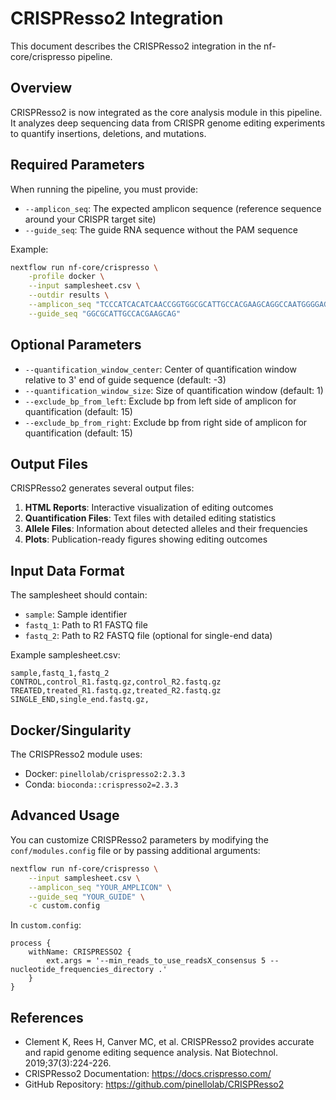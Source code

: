 # CRISPResso2 Integration

This document describes the CRISPResso2 integration in the nf-core/crispresso pipeline.

## Overview

CRISPResso2 is now integrated as the core analysis module in this pipeline. It analyzes deep sequencing data from CRISPR genome editing experiments to quantify insertions, deletions, and mutations.

## Required Parameters

When running the pipeline, you must provide:

- `--amplicon_seq`: The expected amplicon sequence (reference sequence around your CRISPR target site)
- `--guide_seq`: The guide RNA sequence without the PAM sequence

Example:

```bash
nextflow run nf-core/crispresso \
    -profile docker \
    --input samplesheet.csv \
    --outdir results \
    --amplicon_seq "TCCCATCACATCAACCGGTGGCGCATTGCCACGAAGCAGGCCAATGGGGAGGACATCGATGTCACCTCCAATGACTAGGGTGGGCAACCGGTTGTAACGAAGGTGTGAAGCTGAGCTG" \
    --guide_seq "GGCGCATTGCCACGAAGCAG"
```

## Optional Parameters

- `--quantification_window_center`: Center of quantification window relative to 3' end of guide sequence (default: -3)
- `--quantification_window_size`: Size of quantification window (default: 1)
- `--exclude_bp_from_left`: Exclude bp from left side of amplicon for quantification (default: 15)
- `--exclude_bp_from_right`: Exclude bp from right side of amplicon for quantification (default: 15)

## Output Files

CRISPResso2 generates several output files:

1. **HTML Reports**: Interactive visualization of editing outcomes
2. **Quantification Files**: Text files with detailed editing statistics
3. **Allele Files**: Information about detected alleles and their frequencies
4. **Plots**: Publication-ready figures showing editing outcomes

## Input Data Format

The samplesheet should contain:

- `sample`: Sample identifier
- `fastq_1`: Path to R1 FASTQ file
- `fastq_2`: Path to R2 FASTQ file (optional for single-end data)

Example samplesheet.csv:

```
sample,fastq_1,fastq_2
CONTROL,control_R1.fastq.gz,control_R2.fastq.gz
TREATED,treated_R1.fastq.gz,treated_R2.fastq.gz
SINGLE_END,single_end.fastq.gz,
```

## Docker/Singularity

The CRISPResso2 module uses:

- Docker: `pinellolab/crispresso2:2.3.3`
- Conda: `bioconda::crispresso2=2.3.3`

## Advanced Usage

You can customize CRISPResso2 parameters by modifying the `conf/modules.config` file or by passing additional arguments:

```bash
nextflow run nf-core/crispresso \
    --input samplesheet.csv \
    --amplicon_seq "YOUR_AMPLICON" \
    --guide_seq "YOUR_GUIDE" \
    -c custom.config
```

In `custom.config`:

```nextflow
process {
    withName: CRISPRESSO2 {
        ext.args = '--min_reads_to_use_readsX_consensus 5 --nucleotide_frequencies_directory .'
    }
}
```

## References

- Clement K, Rees H, Canver MC, et al. CRISPResso2 provides accurate and rapid genome editing sequence analysis. Nat Biotechnol. 2019;37(3):224-226.
- CRISPResso2 Documentation: https://docs.crispresso.com/
- GitHub Repository: https://github.com/pinellolab/CRISPResso2
